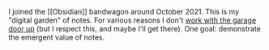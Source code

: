 I joined the [[Obsidian]] bandwagon around October 2021. This is my "digital garden" of notes. For various reasons I don't [work with the garage door up](https://notes.andymatuschak.org/Work_with_the_garage_door_up)  (but I respect this, and maybe I'll get there). One goal: demonstrate the emergent value of notes. 
